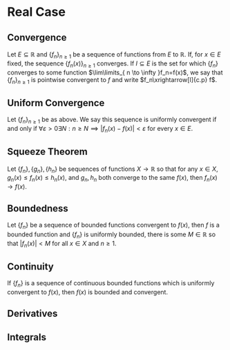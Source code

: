 # Real Case
## Convergence
Let $E\subseteq \mathbb{R}$ and $\{ f_n \}_{n\geq 1}$ be a sequence of functions from $E$ to $\mathbb{R}$. 
If, for $x\in E$ fixed, the sequence $\{ f_n (x)\}_{n\geq 1}$ converges. If $I\subseteq E$ is the set for which $\{ f_n \}$ converges to some function $\lim\limits_{ n \to \infty }f_n=f(x)$, we say  that $\{ f_n \}_{n\geq 1}$ is pointwise convergent to $f$ and write $f_n\xrightarrow[I]{c.p} f$.
## Uniform Convergence
Let $\{ f_n \}_{n\geq 1}$ be as above. We say this sequence is uniformly convergent if and only if $\forall\varepsilon>0 \exists N: n\geq N\implies |f_n(x)-f(x)|<\varepsilon$ for every $x \in E$. 
## Squeeze Theorem 
Let $\{ f_n \}, \{ g_n \},\{ h_n \}$ be sequences of functions $X\to\mathbb{R}$ so that for any $x\in X$, $g_n(x)\leq f_n(x)\leq h_n(x)$, and $g_n,h_n$ both converge to the same $f(x)$, then $f_n(x)\to f(x)$.
## Boundedness
Let $\{ f_n \}$ be a sequence of bounded functions convergent to $f(x)$, then $f$ is a bounded function and $\{ f_n \}$ is uniformly bounded, there is some $M\in\mathbb{R}$ so that $|f_n(x)|<M$ for all $x\in X$ and $n\geq 1$.
## Continuity
If $\{ f_n \}$ is a sequence of continuous bounded functions which is uniformly convergent to $f(x)$, then $f(x)$ is bounded and convergent.
## Derivatives
## Integrals